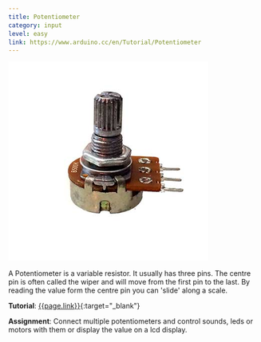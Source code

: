 ```yaml
---
title: Potentiometer
category: input
level: easy
link: https://www.arduino.cc/en/Tutorial/Potentiometer
---
```


![alt text](assets/img/potentiometer.jpg "potentiometer")

A Potentiometer is a variable resistor. It usually has three pins. The centre pin is often called the wiper and will move from the first pin to the last. By reading the value form the centre pin you can 'slide' along a scale.

**Tutorial**: [{{page.link}}]({{page.link}}){:target="_blank"}


**Assignment**: Connect multiple potentiometers and control sounds, leds or motors with them or display the value on a lcd display.

